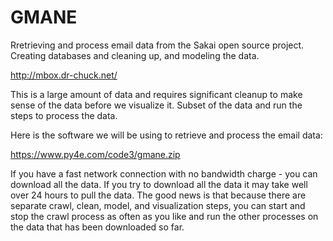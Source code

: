 # GMANE
Rretrieving and process email data from the Sakai open source project. Creating databases and cleaning up, and modeling the data.

http://mbox.dr-chuck.net/

This is a large amount of data and requires significant cleanup to make sense of the data before we visualize it.
Subset of the data and run the steps to process the data.

Here is the software we will be using to retrieve and process the email data:

https://www.py4e.com/code3/gmane.zip

If you have a fast network connection with no bandwidth charge - you can download all the data. If you try to download all the data it may take well over 24 hours to pull the data. The good news is that because there are separate crawl, clean, model, and visualization steps, you can start and stop the crawl process as often as you like and run the other processes on the data that has been downloaded so far.
